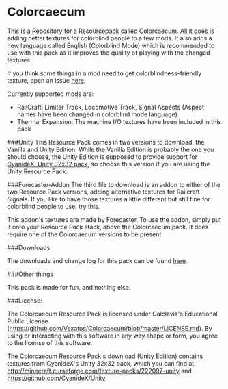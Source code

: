 Colorcaecum
========

This is a Repository for a Resourcepack called Colorcaecum. All it does is adding better textures for colorblind people to a few mods. It also adds a new language called English (Colorblind Mode) which is recommended to use with this pack as it improves the quality of playing with the changed textures.

If you think some things in a mod need to get colorblindness-friendly texture, open an issue [here](https://github.com/Vexatos/Colorcaecum/issues).

Currently supported mods are:
  * RailCraft: Limiter Track, Locomotive Track, Signal Aspects (Aspect names have been changed in colorblind mode language)
  * Thermal Expansion: The machine I/O textures have been included in this pack

###Unity
This Resource Pack comes in two versions to download, the Vanilla and Unity Edition. While the Vanilla Edition is probably the one you should choose, the Unity Edition is supposed to provide support for [CyanideX' Unity 32x32 pack](http://minecraft.curseforge.com/texture-packs/222097-unity), so choose this version if you are using the Unity Resource Pack.

###Forecaster-Addon
The third file to download is an addon to either of the two Resource Pack versions, adding alternative textures for Railcraft Signals. If you like to have those textures a little different but still fine for colorblind people to use, try this.

This addon's textures are made by Forecaster. To use the addon, simply put it onto your Resource Pack stack, above the Colorcaecum pack. It does require one of the Colorcaecum versions to be present.

###Downloads

The downloads and change log for this pack can be found [here](https://github.com/Vexatos/Colorcaecum/releases).

###Other things

This pack is made for fun, and nothing else.

###License:

The Colorcaecum Resource Pack is licensed under Calclavia's Educational Public License (https://github.com/Vexatos/Colorcaecum/blob/master/LICENSE.md). By using or interacting with this software in any way shape or form, you agree to the license of this software.

The Colorcaecum Resource Pack's download (Unity Edition) contains textures from CyanideX's Unity 32x32 pack, which you can find at http://minecraft.curseforge.com/texture-packs/222097-unity and https://github.com/CyanideX/Unity
